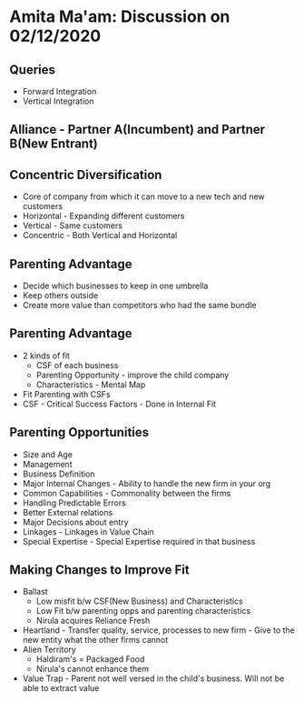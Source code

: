 # Amita Ma'am: Discussion on 02/12/2020

## Queries
- Forward Integration
- Vertical Integration

## Alliance - Partner A(Incumbent) and Partner B(New Entrant)

## Concentric Diversification
- Core of company from which it can move to a new tech and new customers
- Horizontal - Expanding different customers
- Vertical - Same customers
- Concentric - Both Vertical and Horizontal

## Parenting Advantage
- Decide which businesses to keep in one umbrella
- Keep others outside
- Create more value than competitors who had the same bundle

## Parenting Advantage
- 2 kinds of fit
	- CSF of each business
	- Parenting Opportunity - improve the child company
	- Characteristics - Mental Map
- Fit Parenting with CSFs
- CSF - Critical Success Factors - Done in Internal Fit

## Parenting Opportunities
- Size and Age
- Management
- Business Definition
- Major Internal Changes - Ability to handle the new firm in your org
- Common Capabilities - Commonality between the firms
- Handling Predictable Errors
- Better External relations
- Major Decisions about entry
- Linkages - Linkages in Value Chain 
- Special Expertise - Special Expertise required in that business

## Making Changes to Improve Fit
- Ballast 
	- Low misfit b/w CSF(New Business) and Characteristics 
	- Low Fit b/w parenting opps and parenting characteristics
	- Nirula acquires Reliance Fresh
- Heartland - Transfer quality, service, processes to new firm - Give to the new entity what the other firms cannot
- Alien Territory
	- Haldiram's = Packaged Food
	- Nirula's cannot enhance them
- Value Trap - Parent not well versed in the child's business. Will not be able to extract value

